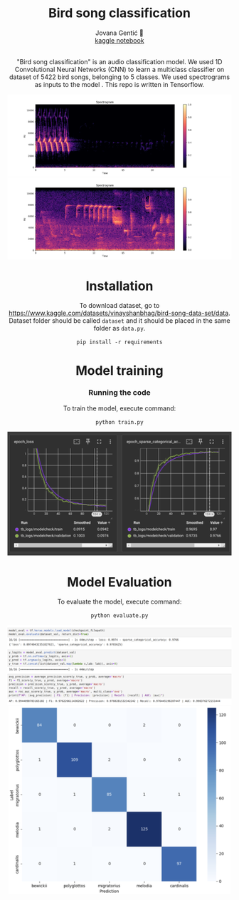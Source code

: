<div align="center"> <h1> Bird song classification </h1> </div>
<div align="center"><a>Jovana&nbsp;Gentić 🦆</a></div>
<div align="center"><a href="https://www.kaggle.com/code/jovanagenti/spectrogram-classification-with-conv1d-97-7">kaggle notebook</a>

<br>
<br>

"Bird song classification" is an audio classification model. We used 1D Convolutional Neural Networks (CNN) to learn a multiclass classifier on dataset of 5422 bird songs, belonging to 5 classes. We used spectrograms as inputs to the model . This repo is written in Tensorflow.

<div align="center"><img src="./images/Figure_4.png"></div>
<div align="center"><img src="./images/Figure_5.png"></div>

# Installation #
To download dataset, go to https://www.kaggle.com/datasets/vinayshanbhag/bird-song-data-set/data. Dataset folder should be called `dataset` and it should be placed in the same folder as `data.py`.

```
pip install -r requirements
```

# Model training #
### Running the code
To train the model, execute command:

```
python train.py
```
<div align="center"><img src="./images/tblogs.png"></div>

# Model Evaluation #
To evaluate the model, execute command:

```
python evaluate.py
```
<div align="center"><img src="./images/metrics.png"></div>
<div align="center"><img width="500" src="./images/confusionmatrix.png"></div>
